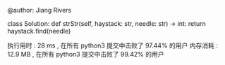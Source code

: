 @author: Jiang Rivers

class Solution:
    def strStr(self, haystack: str, needle: str) -> int:
        return haystack.find(needle)
        
执行用时 :
28 ms
, 在所有 python3 提交中击败了
97.44%
的用户
内存消耗 :
12.9 MB
, 在所有 python3 提交中击败了
99.42%
的用户
